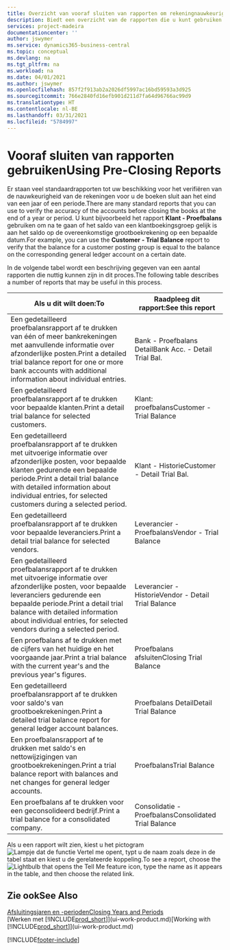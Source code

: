 ```yaml
---
title: Overzicht van vooraf sluiten van rapporten om rekeningnauwkeurigheid te verifiëren | Microsoft Docs
description: Biedt een overzicht van de rapporten die u kunt gebruiken om de nauwkeurigheid te verifiëren van rekeningen voordat de boeken worden gesloten aan het eind van een jaar of een periode.
services: project-madeira
documentationcenter: ''
author: jswymer
ms.service: dynamics365-business-central
ms.topic: conceptual
ms.devlang: na
ms.tgt_pltfrm: na
ms.workload: na
ms.date: 04/01/2021
ms.author: jswymer
ms.openlocfilehash: 857f2f913ab2a2026df5997ac16bd59593a3d925
ms.sourcegitcommit: 766e2840fd16efb901d211d7fa64d96766ac99d9
ms.translationtype: HT
ms.contentlocale: nl-BE
ms.lasthandoff: 03/31/2021
ms.locfileid: "5784997"
---
```

# <a name="using-pre-closing-reports"></a><span data-ttu-id="e5339-103">Vooraf sluiten van rapporten gebruiken</span><span class="sxs-lookup"><span data-stu-id="e5339-103">Using Pre-Closing Reports</span></span>
<span data-ttu-id="e5339-104">Er staan veel standaardrapporten tot uw beschikking voor het verifiëren van de nauwkeurigheid van de rekeningen voor u de boeken sluit aan het eind van een jaar of een periode.</span><span class="sxs-lookup"><span data-stu-id="e5339-104">There are many standard reports that you can use to verify the accuracy of the accounts before closing the books at the end of a year or period.</span></span> <span data-ttu-id="e5339-105">U kunt bijvoorbeeld het rapport **Klant - Proefbalans** gebruiken om na te gaan of het saldo van een klantboekingsgroep gelijk is aan het saldo op de overeenkomstige grootboekrekening op een bepaalde datum.</span><span class="sxs-lookup"><span data-stu-id="e5339-105">For example, you can use the **Customer - Trial Balance** report to verify that the balance for a customer posting group is equal to the balance on the corresponding general ledger account on a certain date.</span></span>

<span data-ttu-id="e5339-106">In de volgende tabel wordt een beschrijving gegeven van een aantal rapporten die nuttig kunnen zijn in dit proces.</span><span class="sxs-lookup"><span data-stu-id="e5339-106">The following table describes a number of reports that may be useful in this process.</span></span>

| <span data-ttu-id="e5339-107">Als u dit wilt doen:</span><span class="sxs-lookup"><span data-stu-id="e5339-107">To</span></span> | <span data-ttu-id="e5339-108">Raadpleeg dit rapport:</span><span class="sxs-lookup"><span data-stu-id="e5339-108">See this report</span></span> |
| --- | --- |
| <span data-ttu-id="e5339-109">Een gedetailleerd proefbalansrapport af te drukken van één of meer bankrekeningen met aanvullende informatie over afzonderlijke posten.</span><span class="sxs-lookup"><span data-stu-id="e5339-109">Print a detailed trial balance report for one or more bank accounts with additional information about individual entries.</span></span> |<span data-ttu-id="e5339-110">Bank - Proefbalans Detail</span><span class="sxs-lookup"><span data-stu-id="e5339-110">Bank Acc. - Detail Trial Bal.</span></span> |
| <span data-ttu-id="e5339-111">Een gedetailleerd proefbalansrapport af te drukken voor bepaalde klanten.</span><span class="sxs-lookup"><span data-stu-id="e5339-111">Print a detail trial balance for selected customers.</span></span> |<span data-ttu-id="e5339-112">Klant: proefbalans</span><span class="sxs-lookup"><span data-stu-id="e5339-112">Customer - Trial Balance</span></span> |
| <span data-ttu-id="e5339-113">Een gedetailleerd proefbalansrapport af te drukken met uitvoerige informatie over afzonderlijke posten, voor bepaalde klanten gedurende een bepaalde periode.</span><span class="sxs-lookup"><span data-stu-id="e5339-113">Print a detail trial balance with detailed information about individual entries, for selected customers during a selected period.</span></span> |<span data-ttu-id="e5339-114">Klant - Historie</span><span class="sxs-lookup"><span data-stu-id="e5339-114">Customer - Detail Trial Bal.</span></span> |
| <span data-ttu-id="e5339-115">Een gedetailleerd proefbalansrapport af te drukken voor bepaalde leveranciers.</span><span class="sxs-lookup"><span data-stu-id="e5339-115">Print a detail trial balance for selected vendors.</span></span> |<span data-ttu-id="e5339-116">Leverancier - Proefbalans</span><span class="sxs-lookup"><span data-stu-id="e5339-116">Vendor - Trial Balance</span></span> |
| <span data-ttu-id="e5339-117">Een gedetailleerd proefbalansrapport af te drukken met uitvoerige informatie over afzonderlijke posten, voor bepaalde leveranciers gedurende een bepaalde periode.</span><span class="sxs-lookup"><span data-stu-id="e5339-117">Print a detail trial balance with detailed information about individual entries, for selected vendors during a selected period.</span></span> |<span data-ttu-id="e5339-118">Leverancier - Historie</span><span class="sxs-lookup"><span data-stu-id="e5339-118">Vendor - Detail Trial Balance</span></span> |
| <span data-ttu-id="e5339-119">Een proefbalans af te drukken met de cijfers van het huidige en het voorgaande jaar.</span><span class="sxs-lookup"><span data-stu-id="e5339-119">Print a trial balance with the current year's and the previous year's figures.</span></span> |<span data-ttu-id="e5339-120">Proefbalans afsluiten</span><span class="sxs-lookup"><span data-stu-id="e5339-120">Closing Trial Balance</span></span> |
| <span data-ttu-id="e5339-121">Een gedetailleerd proefbalansrapport af te drukken voor saldo's van grootboekrekeningen.</span><span class="sxs-lookup"><span data-stu-id="e5339-121">Print a detailed trial balance report for general ledger account balances.</span></span> |<span data-ttu-id="e5339-122">Proefbalans Detail</span><span class="sxs-lookup"><span data-stu-id="e5339-122">Detail Trial Balance</span></span> |
| <span data-ttu-id="e5339-123">Een proefbalansrapport af te drukken met saldo's en nettowijzigingen van grootboekrekeningen.</span><span class="sxs-lookup"><span data-stu-id="e5339-123">Print a trial balance report with balances and net changes for general ledger accounts.</span></span> |<span data-ttu-id="e5339-124">Proefbalans</span><span class="sxs-lookup"><span data-stu-id="e5339-124">Trial Balance</span></span> |
| <span data-ttu-id="e5339-125">Een proefbalans af te drukken voor een geconsolideerd bedrijf.</span><span class="sxs-lookup"><span data-stu-id="e5339-125">Print a trial balance for a consolidated company.</span></span> |<span data-ttu-id="e5339-126">Consolidatie - Proefbalans</span><span class="sxs-lookup"><span data-stu-id="e5339-126">Consolidated Trial Balance</span></span> |

<span data-ttu-id="e5339-127">Als u een rapport wilt zien, kiest u het pictogram ![Lampje dat de functie Vertel me opent](media/ui-search/search_small.png "Vertel me wat u wilt doen"), typt u de naam zoals deze in de tabel staat en kiest u de gerelateerde koppeling.</span><span class="sxs-lookup"><span data-stu-id="e5339-127">To see a report, choose the ![Lightbulb that opens the Tell Me feature](media/ui-search/search_small.png "Tell me what you want to do") icon, type the name as it appears in the table, and then choose the related link.</span></span>

## <a name="see-also"></a><span data-ttu-id="e5339-128">Zie ook</span><span class="sxs-lookup"><span data-stu-id="e5339-128">See Also</span></span>
[<span data-ttu-id="e5339-129">Afsluitingsjaren en -perioden</span><span class="sxs-lookup"><span data-stu-id="e5339-129">Closing Years and Periods</span></span>](year-close-years-periods.md)  
<span data-ttu-id="e5339-130">[Werken met [!INCLUDE[prod_short](includes/prod_short.md)]](ui-work-product.md)</span><span class="sxs-lookup"><span data-stu-id="e5339-130">[Working with [!INCLUDE[prod_short](includes/prod_short.md)]](ui-work-product.md)</span></span>



[!INCLUDE[footer-include](includes/footer-banner.md)]